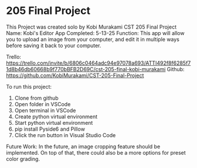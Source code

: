 # 205 Final Project
 
 This Project was created solo by Kobi Murakami
 CST 205 Final Project
 Name: Kobi's Editor App
 Completed: 5-13-25
 Function: This app will allow you to upload an image from your computer, and edit it in multiple ways before saving it back to your computer.
 
 Trello: https://trello.com/invite/b/6806c0464adc94e97078a693/ATTI492f8f6285f71d8b46db60668b9f770bBFB2D69C/cst-205-final-kobi-murakami
 Github: https://github.com/KobiMurakami/CST-205-Final-Project

 To run this project:
 1. Clone from github
 2. Open folder in VSCode
 3. Open terminal in VSCode
 4. Create python virtual environment
 5. Start python virtual environment
 6. pip install Pyside6 and Pillow
 7. Click the run button in Visual Studio Code

Future Work: In the future, an image cropping feature should be implemented.
On top of that, there could also be a more options for preset color grading.